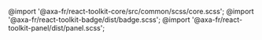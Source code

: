@import '@axa-fr/react-toolkit-core/src/common/scss/core.scss';
@import '@axa-fr/react-toolkit-badge/dist/badge.scss';
@import '@axa-fr/react-toolkit-panel/dist/panel.scss';
